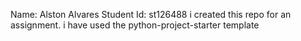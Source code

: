 Name: Alston Alvares
Student Id: st126488
i created this repo for an assignment.
i have used the python-project-starter template
